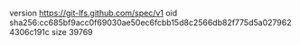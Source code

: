 version https://git-lfs.github.com/spec/v1
oid sha256:cc685bf9acc0f69030ae50ec6fcbb15d8c2566db82f775d5a0279624306c191c
size 39769
